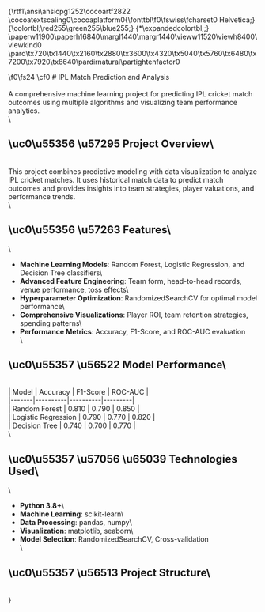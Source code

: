 {\rtf1\ansi\ansicpg1252\cocoartf2822
\cocoatextscaling0\cocoaplatform0{\fonttbl\f0\fswiss\fcharset0 Helvetica;}
{\colortbl;\red255\green255\blue255;}
{\*\expandedcolortbl;;}
\paperw11900\paperh16840\margl1440\margr1440\vieww11520\viewh8400\viewkind0
\pard\tx720\tx1440\tx2160\tx2880\tx3600\tx4320\tx5040\tx5760\tx6480\tx7200\tx7920\tx8640\pardirnatural\partightenfactor0

\f0\fs24 \cf0 # IPL Match Prediction and Analysis\
\
A comprehensive machine learning project for predicting IPL cricket match outcomes using multiple algorithms and visualizing team performance analytics.\
\
## \uc0\u55356 \u57295  Project Overview\
\
This project combines predictive modeling with data visualization to analyze IPL cricket matches. It uses historical match data to predict match outcomes and provides insights into team strategies, player valuations, and performance trends.\
\
## \uc0\u55356 \u57263  Features\
\
- **Machine Learning Models**: Random Forest, Logistic Regression, and Decision Tree classifiers\
- **Advanced Feature Engineering**: Team form, head-to-head records, venue performance, toss effects\
- **Hyperparameter Optimization**: RandomizedSearchCV for optimal model performance\
- **Comprehensive Visualizations**: Player ROI, team retention strategies, spending patterns\
- **Performance Metrics**: Accuracy, F1-Score, and ROC-AUC evaluation\
\
## \uc0\u55357 \u56522  Model Performance\
\
| Model | Accuracy | F1-Score | ROC-AUC |\
|-------|----------|----------|---------|\
| Random Forest | 0.810 | 0.790 | 0.850 |\
| Logistic Regression | 0.790 | 0.770 | 0.820 |\
| Decision Tree | 0.740 | 0.700 | 0.770 |\
\
## \uc0\u55357 \u57056 \u65039  Technologies Used\
\
- **Python 3.8+**\
- **Machine Learning**: scikit-learn\
- **Data Processing**: pandas, numpy\
- **Visualization**: matplotlib, seaborn\
- **Model Selection**: RandomizedSearchCV, Cross-validation\
\
## \uc0\u55357 \u56513  Project Structure\
\
}